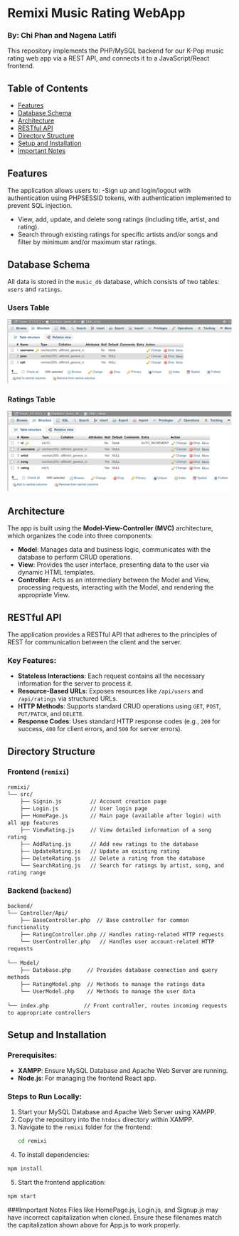 # Remixi Music Rating WebApp

### By: Chi Phan and Nagena Latifi

This repository implements the PHP/MySQL backend for our K-Pop music rating web app via a REST API, and connects it to a JavaScript/React frontend. 

## Table of Contents
- [Features](#features)
- [Database Schema](#database-schema)
- [Architecture](#architecture)
- [RESTful API](#restful-api)
- [Directory Structure](#directory-structure)
- [Setup and Installation](#setup-and-installation)
- [Important Notes](#important-notes)

## Features
The application allows users to:
-Sign up and login/logout with authentication using PHPSESSID tokens, with authentication implemented to prevent SQL injection.
- View, add, update, and delete song ratings (including title, artist, and rating).
- Search through existing ratings for specific artists and/or songs and filter by minimum and/or maximum star ratings.

## Database Schema
All data is stored in the `music_db` database, which consists of two tables: `users` and `ratings`.

### Users Table
![Users Table](images/users_table.png)

### Ratings Table
![Ratings Table](images/ratings_table.png)

## Architecture
The app is built using the **Model-View-Controller (MVC)** architecture, which organizes the code into three components:

- **Model**: Manages data and business logic, communicates with the database to perform CRUD operations.
- **View**: Provides the user interface, presenting data to the user via dynamic HTML templates.
- **Controller**: Acts as an intermediary between the Model and View, processing requests, interacting with the Model, and rendering the appropriate View.

## RESTful API
The application provides a RESTful API that adheres to the principles of REST for communication between the client and the server.

### Key Features:
- **Stateless Interactions**: Each request contains all the necessary information for the server to process it.
- **Resource-Based URLs**: Exposes resources like `/api/users` and `/api/ratings` via structured URLs.
- **HTTP Methods**: Supports standard CRUD operations using `GET`, `POST`, `PUT/PATCH`, and `DELETE`.
- **Response Codes**: Uses standard HTTP response codes (e.g., `200` for success, `400` for client errors, and `500` for server errors).

## Directory Structure

### Frontend (`remixi`)
```plaintext
remixi/
└── src/
    ├── Signin.js         // Account creation page
    ├── Login.js          // User login page
    ├── HomePage.js       // Main page (available after login) with all app features
    ├── ViewRating.js     // View detailed information of a song rating
    ├── AddRating.js      // Add new ratings to the database
    ├── UpdateRating.js   // Update an existing rating
    ├── DeleteRating.js   // Delete a rating from the database
    └── SearchRating.js   // Search for ratings by artist, song, and rating range
```

### Backend (`backend`)
```plaintext
backend/
└── Controller/Api/
    ├── BaseController.php  // Base controller for common functionality
    ├── RatingController.php // Handles rating-related HTTP requests
    └── UserController.php   // Handles user account-related HTTP requests

└── Model/
    ├── Database.php     // Provides database connection and query methods
    ├── RatingModel.php  // Methods to manage the ratings data
    └── UserModel.php    // Methods to manage the user data

└── index.php           // Front controller, routes incoming requests to appropriate controllers
```

## Setup and Installation

### Prerequisites:
- **XAMPP**: Ensure MySQL Database and Apache Web Server are running.
- **Node.js**: For managing the frontend React app.

### Steps to Run Locally:

1. Start your MySQL Database and Apache Web Server using XAMPP.
2. Copy the repository into the `htdocs` directory within XAMPP.
3. Navigate to the `remixi` folder for the frontend:
   ```bash
   cd remixi
   ```
4. To install dependencies:
```bash
npm install
```
5. Start the frontend application:
```bash
npm start
```

###Important Notes
Files like HomePage.js, Login.js, and Signup.js may have incorrect capitalization when cloned. Ensure these filenames match the capitalization shown above for App.js to work properly.

